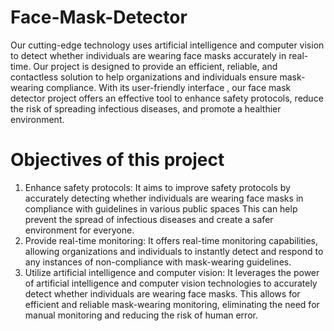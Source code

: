 # Face-Mask-Detector
Our cutting-edge technology uses artificial intelligence and computer vision to detect whether individuals are wearing face masks accurately in real-time. 
Our project is designed to provide an efficient, reliable, and contactless solution to help organizations and individuals ensure mask-wearing compliance. 
With its user-friendly interface , our face mask detector project offers an effective tool to enhance safety protocols, reduce the risk of spreading infectious diseases, and promote a healthier environment.

# Objectives of this project
1. Enhance safety protocols: It aims to improve safety protocols by accurately detecting whether individuals are wearing face masks in compliance with guidelines in various public spaces This can help prevent the spread of infectious diseases and create a safer environment for everyone.
2. Provide real-time monitoring:  It offers real-time monitoring capabilities, allowing organizations and individuals to instantly detect and respond to any instances of non-compliance with mask-wearing guidelines. 
3. Utilize artificial intelligence and computer vision:  It leverages the power of artificial intelligence and computer vision technologies to accurately detect whether individuals are wearing face masks. This allows for efficient and reliable mask-wearing monitoring, eliminating the need for manual monitoring and reducing the risk of human error.

